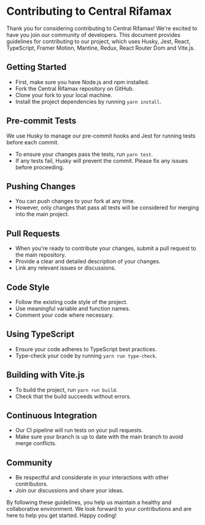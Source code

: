 # Contributing to Central Rifamax

Thank you for considering contributing to Central Rifamax! We're excited to have you join our community of developers. This document provides guidelines for contributing to our project, which uses Husky, Jest, React, TypeScript, Framer Motion, Mantine, Redux, React Router Dom and Vite.js.

## Getting Started

- First, make sure you have Node.js and npm installed.
- Fork the Central Rifamax repository on GitHub.
- Clone your fork to your local machine.
- Install the project dependencies by running `yarn install`.

## Pre-commit Tests

We use Husky to manage our pre-commit hooks and Jest for running tests before each commit.

- To ensure your changes pass the tests, run `yarn test`.
- If any tests fail, Husky will prevent the commit. Please fix any issues before proceeding.

## Pushing Changes

- You can push changes to your fork at any time.
- However, only changes that pass all tests will be considered for merging into the main project.

## Pull Requests

- When you're ready to contribute your changes, submit a pull request to the main repository.
- Provide a clear and detailed description of your changes.
- Link any relevant issues or discussions.

## Code Style

- Follow the existing code style of the project.
- Use meaningful variable and function names.
- Comment your code where necessary.

## Using TypeScript

- Ensure your code adheres to TypeScript best practices.
- Type-check your code by running `yarn run type-check`.

## Building with Vite.js

- To build the project, run `yarn run build`.
- Check that the build succeeds without errors.

## Continuous Integration

- Our CI pipeline will run tests on your pull requests.
- Make sure your branch is up to date with the main branch to avoid merge conflicts.

## Community

- Be respectful and considerate in your interactions with other contributors.
- Join our discussions and share your ideas.

By following these guidelines, you help us maintain a healthy and collaborative environment. We look forward to your contributions and are here to help you get started. Happy coding!
